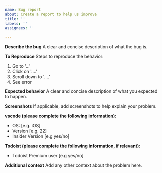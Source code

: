 ```yaml
---
name: Bug report
about: Create a report to help us improve
title: ''
labels: ''
assignees: ''

---
```


**Describe the bug**
A clear and concise description of what the bug is.

**To Reproduce**
Steps to reproduce the behavior:
1. Go to '...'
2. Click on '....'
3. Scroll down to '....'
4. See error

**Expected behavior**
A clear and concise description of what you expected to happen.

**Screenshots**
If applicable, add screenshots to help explain your problem.

**vscode (please complete the following information):**
 - OS: [e.g. iOS]
 - Version [e.g. 22]
 - Insider Version [e.g yes/no]

**Todoist (please complete the following information, if relevant):**
 - Todoist Premium user [e.g yes/no]

**Additional context**
Add any other context about the problem here.
